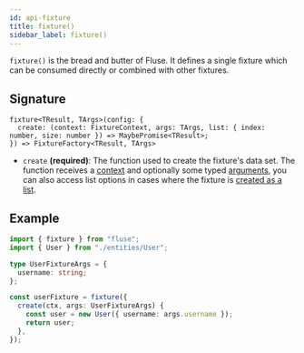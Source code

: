```yaml
---
id: api-fixture
title: fixture()
sidebar_label: fixture()
---
```


`fixture()` is the bread and butter of Fluse. It defines a single fixture which can be consumed directly or combined with other fixtures.

## Signature

```
fixture<TResult, TArgs>(config: {
  create: (context: FixtureContext, args: TArgs, list: { index: number, size: number }) => MaybePromise<TResult>;
}) => FixtureFactory<TResult, TArgs>
```

- `create` **(required)**: The function used to create the fixture's data set. The function receives a [context](./context.md) and optionally some typed [arguments](./supplying-arguments.md), you can also access list options in cases where the fixture is [created as a list](./making-lists.md).

## Example

```typescript
import { fixture } from "fluse";
import { User } from "./entities/User";

type UserFixtureArgs = {
  username: string;
};

const userFixture = fixture({
  create(ctx, args: UserFixtureArgs) {
    const user = new User({ username: args.username });
    return user;
  },
});
```
